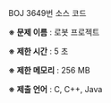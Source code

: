 BOJ 3649번 소스 코드

<b>※ 문제 이름</b> : 로봇 프로젝트

<b>※ 제한 시간</b> : 5 초

<b>※ 제한 메모리</b> : 256 MB

<b>※ 제출 언어</b> : C, C++, Java
